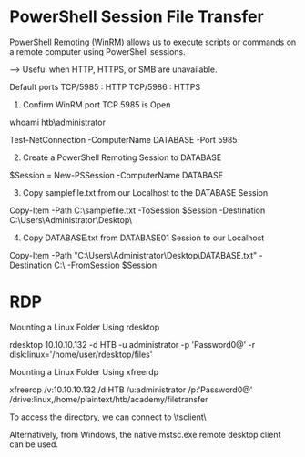 # PowerShell Session File Transfer

PowerShell Remoting (WinRM) allows us to execute scripts or commands on a remote computer using PowerShell sessions.

--> Useful when HTTP, HTTPS, or SMB are unavailable.

Default ports 
TCP/5985 : HTTP
TCP/5986 : HTTPS

1. Confirm WinRM port TCP 5985 is Open

whoami
    htb\administrator

Test-NetConnection -ComputerName DATABASE -Port 5985

2. Create a PowerShell Remoting Session to DATABASE

$Session = New-PSSession -ComputerName DATABASE


3. Copy samplefile.txt from our Localhost to the DATABASE Session

Copy-Item -Path C:\samplefile.txt -ToSession $Session -Destination C:\Users\Administrator\Desktop\

4. Copy DATABASE.txt from DATABASE01 Session to our Localhost

Copy-Item -Path "C:\Users\Administrator\Desktop\DATABASE.txt" -Destination C:\ -FromSession $Session

# RDP

Mounting a Linux Folder Using rdesktop

rdesktop 10.10.10.132 -d HTB -u administrator -p 'Password0@' -r disk:linux='/home/user/rdesktop/files'

Mounting a Linux Folder Using xfreerdp

xfreerdp /v:10.10.10.132 /d:HTB /u:administrator /p:'Password0@' /drive:linux,/home/plaintext/htb/academy/filetransfer

To access the directory, we can connect to \\tsclient\

Alternatively, from Windows, the native mstsc.exe remote desktop client can be used.

